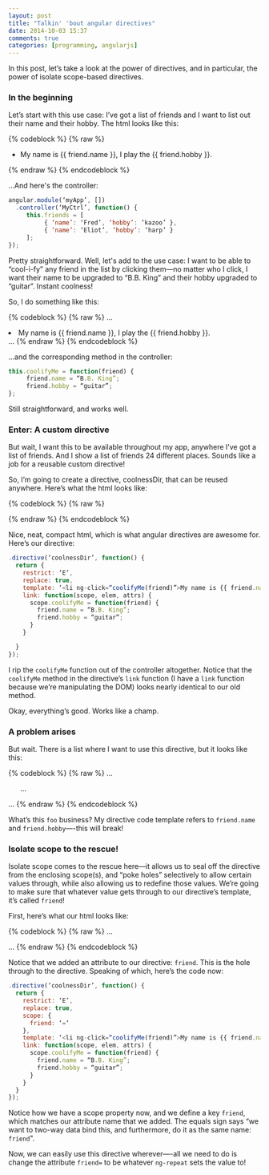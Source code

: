 ```yaml
---
layout: post
title: "Talkin' 'bout angular directives"
date: 2014-10-03 15:37
comments: true
categories: [programming, angularjs]
---
```

In this post, let’s take a look at the power of directives, and in particular,
the power of isolate scope-based directives.

<!-- more -->

### In the beginning
Let’s start with this use case: I’ve got a list of friends and I want to list out
their name and their hobby. The html looks like this:

{% codeblock %} {% raw %}
<div ng-controller=“MyCtrl as main”>
  <ul ng-repeat=“friend in main.friends”>
    <li>My name is {{ friend.name }}, I play the {{ friend.hobby }}.</li>
  </ul>
</div>
{% endraw %} {% endcodeblock %}

...And here's the controller:

``` js
angular.module(‘myApp’, [])
  .controller(‘MyCtrl’, function() {
     this.friends = [
          { ‘name’: ‘Fred’, ‘hobby’: ‘kazoo’ },
          { ‘name’: ‘Eliot’, ‘hobby’: ‘harp’ }
     ];
});
```

Pretty straightforward. Well, let's add to the use case: I want to be able to
“cool-i-fy” any friend in the list by clicking them—no matter who I click,
I want their name to be upgraded to “B.B. King” and their hobby upgraded to
“guitar”. Instant coolness!

So, I do something like this:

{% codeblock %} {% raw %}
...
<li ng-click=“main.coolifyMe(friend)”>My name is {{ friend.name }}, I play the {{ friend.hobby }}.</li>
...
{% endraw %} {% endcodeblock %}

...and the corresponding method in the controller:

``` js
this.coolifyMe = function(friend) {
     friend.name = “B.B. King”;
     friend.hobby = “guitar”;
};
```

Still straightforward, and works well.

### Enter: A custom directive
But wait, I want this to be available throughout my app,
anywhere I’ve got a list of friends. And I show a list of friends 24 different places.
Sounds like a job for a reusable custom directive!

So, I’m going to create a directive, coolnessDir, that can be reused anywhere.
Here’s what the html looks like:

{% codeblock %} {% raw %}
<div ng-controller=“MyCtrl as main”>
  <ul ng-repeat=“friend in main.friends”>
    <coolness-dir></coolness-dir>
  </ul>
</div>
{% endraw %} {% endcodeblock %}

Nice, neat, compact html, which is what angular directives are awesome for. Here’s
our directive:

``` js
.directive(‘coolnessDir’, function() {
  return {
    restrict: ‘E’,
    replace: true,
    template: ‘<li ng-click=“coolifyMe(friend)”>My name is {{ friend.name }}, I play the {{ friend.hobby }}.</li>’,
    link: function(scope, elem, attrs) {
      scope.coolifyMe = function(friend) {
        friend.name = “B.B. King”;
        friend.hobby = “guitar”;
      }
    }

  }
});
```

I rip the `coolifyMe` function out of the controller altogether. Notice that the `coolifyMe`
method in the directive’s `link` function (I have a `link` function because we’re manipulating
  the DOM) looks nearly identical to our old method.

Okay, everything’s good. Works like a champ.

### A problem arises
But wait. There is a list where I want to use this directive, but it looks like this:

{% codeblock %} {% raw %}
...
<ul ng-repeat=“foo in main.friends”>
...
</ul>
...
{% endraw %} {% endcodeblock %}

What’s this `foo` business? My directive code template refers to `friend.name` and
`friend.hobby`—-this will break!

### Isolate scope to the rescue!
Isolate scope comes to the rescue here—it allows us to seal off the directive from
 the enclosing scope(s), and “poke holes” selectively to allow certain values through,
 while also allowing us to redefine those values. We’re going to make sure that whatever
 value gets through to our directive’s template, it’s called `friend`!

First, here’s what our html looks like:

{% codeblock %} {% raw %}
...
<ul ng-repeat=“foo in main.friends”>
     <coolness-dir friend=“foo”></coolness-dir>
</ul>
...
{% endraw %} {% endcodeblock %}

Notice that we added an attribute to our directive: `friend`. This is the hole
through to the directive. Speaking of which, here’s the code now:

``` js
.directive(‘coolnessDir’, function() {
  return {
    restrict: ‘E’,
    replace: true,
    scope: {
      friend: ‘=‘
    },
    template: ‘<li ng-click=“coolifyMe(friend)”>My name is {{ friend.name }}, I play the {{ friend.hobby }}.</li>’,
    link: function(scope, elem, attrs) {
      scope.coolifyMe = function(friend) {
        friend.name = “B.B. King”;
        friend.hobby = “guitar”;
      }
    }
  }
});
```

Notice how we have a scope property now, and we define a key `friend`, which matches
our attribute name that we added. The equals sign says “we want to two-way data
bind this, and furthermore, do it as the same name: `friend`".

Now, we can easily use this directive wherever—-all we need to do is change the
attribute `friend=` to be whatever `ng-repeat` sets the value to!
